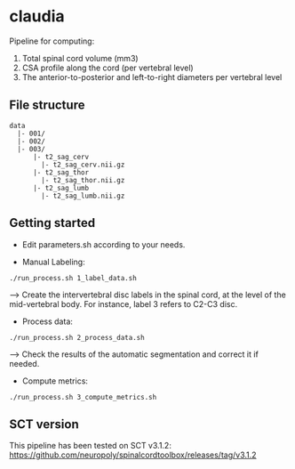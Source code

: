 # claudia
Pipeline for computing:
1. Total spinal cord volume (mm3)
2. CSA profile along the cord (per vertebral level)
3. The anterior-to-posterior and left-to-right diameters per vertebral level 

## File structure

~~~
data
  |- 001/
  |- 002/
  |- 003/
      |- t2_sag_cerv
        |- t2_sag_cerv.nii.gz
      |- t2_sag_thor
        |- t2_sag_thor.nii.gz
      |- t2_sag_lumb
        |- t2_sag_lumb.nii.gz
~~~

## Getting started

- Edit parameters.sh according to your needs.

- Manual Labeling:

```./run_process.sh 1_label_data.sh```

--> Create the intervertebral disc labels in the spinal cord, at the level of the mid-vertebral body. For instance, label 3 refers to C2-C3 disc.

- Process data:

```./run_process.sh 2_process_data.sh```

--> Check the results of the automatic segmentation and correct it if needed.

- Compute metrics:

```./run_process.sh 3_compute_metrics.sh```


## SCT version

This pipeline has been tested on SCT v3.1.2:
https://github.com/neuropoly/spinalcordtoolbox/releases/tag/v3.1.2

